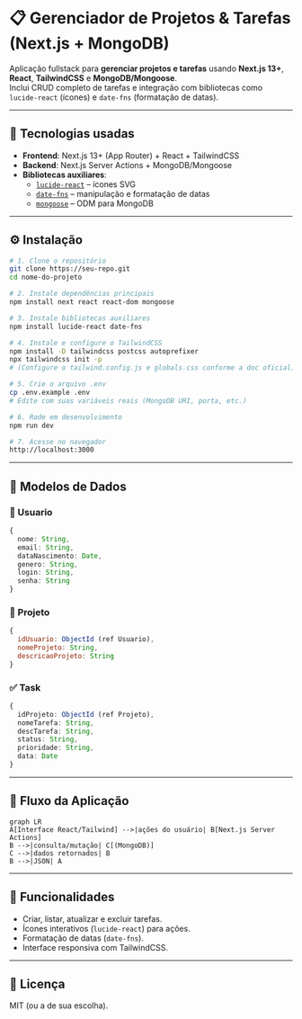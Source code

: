 # 📋 Gerenciador de Projetos & Tarefas (Next.js + MongoDB)

Aplicação fullstack para **gerenciar projetos e tarefas** usando **Next.js 13+**, **React**, **TailwindCSS** e **MongoDB/Mongoose**.  
Inclui CRUD completo de tarefas e integração com bibliotecas como `lucide-react` (ícones) e `date-fns` (formatação de datas).

---

## 🚀 Tecnologias usadas

- **Frontend**: Next.js 13+ (App Router) + React + TailwindCSS
- **Backend**: Next.js Server Actions + MongoDB/Mongoose
- **Bibliotecas auxiliares**:
  - [`lucide-react`](https://lucide.dev/) – ícones SVG
  - [`date-fns`](https://date-fns.org/) – manipulação e formatação de datas
  - [`mongoose`](https://mongoosejs.com/) – ODM para MongoDB

---

## ⚙️ Instalação

```bash
# 1. Clone o repositório
git clone https://seu-repo.git
cd nome-do-projeto

# 2. Instale dependências principais
npm install next react react-dom mongoose

# 3. Instale bibliotecas auxiliares
npm install lucide-react date-fns

# 4. Instale e configure o TailwindCSS
npm install -D tailwindcss postcss autoprefixer
npx tailwindcss init -p
# (Configure o tailwind.config.js e globals.css conforme a doc oficial)

# 5. Crie o arquivo .env
cp .env.example .env
# Edite com suas variáveis reais (MongoDB URI, porta, etc.)

# 6. Rode em desenvolvimento
npm run dev

# 7. Acesse no navegador
http://localhost:3000
```

---

## 🧱 Modelos de Dados

### 👤 Usuario
```ts
{
  nome: String,
  email: String,
  dataNascimento: Date,
  genero: String,
  login: String,
  senha: String
}
```

### 📁 Projeto
```js
{
  idUsuario: ObjectId (ref Usuario),
  nomeProjeto: String,
  descricaoProjeto: String
}
```

### ✅ Task
```ts
{
  idProjeto: ObjectId (ref Projeto),
  nomeTarefa: String,
  descTarefa: String,
  status: String,
  prioridade: String,
  data: Date
}
```

---

## 🔗 Fluxo da Aplicação

```mermaid
graph LR
A[Interface React/Tailwind] -->|ações do usuário| B[Next.js Server Actions]
B -->|consulta/mutação| C[(MongoDB)]
C -->|dados retornados| B
B -->|JSON| A
```

---

## 📌 Funcionalidades
- Criar, listar, atualizar e excluir tarefas.
- Ícones interativos (`lucide-react`) para ações.
- Formatação de datas (`date-fns`).
- Interface responsiva com TailwindCSS.

---

## 📄 Licença
MIT (ou a de sua escolha).
